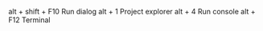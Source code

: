 alt + shift + F10           Run dialog
alt + 1                     Project explorer
alt + 4                     Run console
alt + F12                   Terminal
